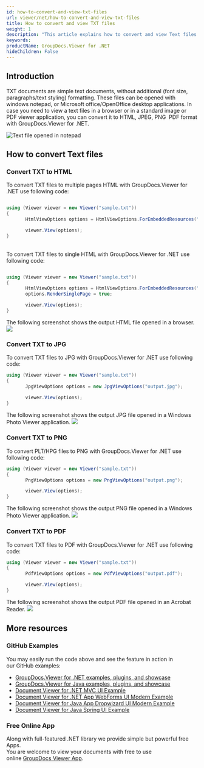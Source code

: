 ```yaml
---
id: how-to-convert-and-view-txt-files
url: viewer/net/how-to-convert-and-view-txt-files
title: How to convert and view TXT files
weight: 1
description: "This article explains how to convert and view Text files with GroupDocs.Viewer within your .NET applications."
keywords: 
productName: GroupDocs.Viewer for .NET
hideChildren: False
---
```

## Introduction

TXT documents are simple text documents, without additional (font size, paragraphs/text styling) formatting.
These files can be opened with windows notepad, or Microsoft office/OpenOffice desktop applications.
In case you need to view a text files in a browser or in a standard image or PDF viewer application, you can convert it to HTML, JPEG, PNG  PDF format with GroupDocs.Viewer for .NET.

![Text file opened in notepad](viewer/net/images/how-to-convert-and-view-txt-files.png)

## How to convert Text files

### Convert TXT to HTML

To convert TXT files to multiple pages HTML with GroupDocs.Viewer for .NET use following code:

```csharp

using (Viewer viewer = new Viewer("sample.txt"))
{
       HtmlViewOptions options = HtmlViewOptions.ForEmbeddedResources("output_{0}.html");

       viewer.View(options);
}
```

\
To convert TXT files to single HTML with GroupDocs.Viewer for .NET use following code:

```csharp

using (Viewer viewer = new Viewer("sample.txt"))
{
       HtmlViewOptions options = HtmlViewOptions.ForEmbeddedResources("output.html");
       options.RenderSinglePage = true;

       viewer.View(options);
}
```

The following screenshot shows the output HTML file opened in a browser.
![](viewer/net/images/how-to-convert-and-view-txt-files_1.png)

### Convert TXT to JPG
To convert TXT files to JPG with GroupDocs.Viewer for .NET use following code: 
```csharp
using (Viewer viewer = new Viewer("sample.txt"))
{
       JpgViewOptions options = new JpgViewOptions("output.jpg");

       viewer.View(options);
}
```

The following screenshot shows the output JPG file opened in a Windows Photo Viewer application.
![](viewer/net/images/how-to-convert-and-view-txt-files_2.png)

### Convert TXT to PNG
To convert PLT/HPG files to PNG with GroupDocs.Viewer for .NET use following code: 
```csharp
using (Viewer viewer = new Viewer("sample.txt"))
{
       PngViewOptions options = new PngViewOptions("output.png");

       viewer.View(options);
}
```

The following screenshot shows the output PNG file opened in a Windows Photo Viewer application.
![](viewer/net/images/how-to-convert-and-view-txt-files_3.png)

### Convert TXT to PDF
To convert TXT files to PDF with GroupDocs.Viewer for .NET use following code: 
```csharp
using (Viewer viewer = new Viewer("sample.txt"))
{
       PdfViewOptions options = new PdfViewOptions("output.pdf");

       viewer.View(options);
}
```

The following screenshot shows the output PDF file opened in an Acrobat Reader.
![](viewer/net/images/how-to-convert-and-view-txt-files_4.png)

## More resources 
### GitHub Examples 
You may easily run the code above and see the feature in action in our GitHub examples:
*   [GroupDocs.Viewer for .NET examples, plugins, and showcase](https://github.com/groupdocs-viewer/GroupDocs.Viewer-for-.NET)    
*   [GroupDocs.Viewer for Java examples, plugins, and showcase](https://github.com/groupdocs-viewer/GroupDocs.Viewer-for-Java)    
*   [Document Viewer for .NET MVC UI Example](https://github.com/groupdocs-viewer/GroupDocs.Viewer-for-.NET-MVC)    
*   [Document Viewer for .NET App WebForms UI Modern Example](https://github.com/groupdocs-viewer/GroupDocs.Viewer-for-.NET-WebForms)
*   [Document Viewer for Java App Dropwizard UI Modern Example](https://github.com/groupdocs-viewer/GroupDocs.Viewer-for-Java-Dropwizard)    
*   [Document Viewer for Java Spring UI Example](https://github.com/groupdocs-viewer/GroupDocs.Viewer-for-Java-Spring)
    

### Free Online App 
Along with full-featured .NET library we provide simple but powerful free Apps.  
You are welcome to view your documents with free to use online [GroupDocs Viewer App](https://products.groupdocs.app/viewer).
